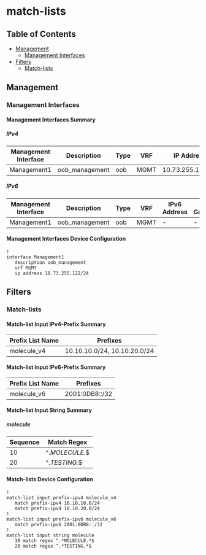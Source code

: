 # match-lists

## Table of Contents

- [Management](#management)
  - [Management Interfaces](#management-interfaces)
- [Filters](#filters)
  - [Match-lists](#match-lists)

## Management

### Management Interfaces

#### Management Interfaces Summary

##### IPv4

| Management Interface | Description | Type | VRF | IP Address | Gateway |
| -------------------- | ----------- | ---- | --- | ---------- | ------- |
| Management1 | oob_management | oob | MGMT | 10.73.255.122/24 | 10.73.255.2 |

##### IPv6

| Management Interface | Description | Type | VRF | IPv6 Address | IPv6 Gateway |
| -------------------- | ----------- | ---- | --- | ------------ | ------------ |
| Management1 | oob_management | oob | MGMT | - | - |

#### Management Interfaces Device Configuration

```eos
!
interface Management1
   description oob_management
   vrf MGMT
   ip address 10.73.255.122/24
```

## Filters

### Match-lists

#### Match-list Input IPv4-Prefix Summary

| Prefix List Name | Prefixes |
| ---------------- | -------- |
| molecule_v4 | 10.10.10.0/24, 10.10.20.0/24 |

#### Match-list Input IPv6-Prefix Summary

| Prefix List Name | Prefixes |
| ---------------- | -------- |
| molecule_v6 | 2001:0DB8::/32 |

#### Match-list Input String Summary

##### molecule

| Sequence | Match Regex |
| -------- | ------ |
| 10 | ^.*MOLECULE.*$ |
| 20 | ^.*TESTING.*$ |

#### Match-lists Device Configuration

```eos
!
match-list input prefix-ipv4 molecule_v4
   match prefix-ipv4 10.10.10.0/24
   match prefix-ipv4 10.10.20.0/24
!
match-list input prefix-ipv6 molecule_v6
   match prefix-ipv6 2001:0DB8::/32
!
match-list input string molecule
   10 match regex ^.*MOLECULE.*$
   20 match regex ^.*TESTING.*$
```
